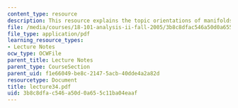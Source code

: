 ```yaml
---
content_type: resource
description: This resource explains the topic orientations of manifolds.
file: /media/courses/18-101-analysis-ii-fall-2005/3b8c8dfac546a50d0a655c11ba04eaaf_lecture34.pdf
file_type: application/pdf
learning_resource_types:
- Lecture Notes
ocw_type: OCWFile
parent_title: Lecture Notes
parent_type: CourseSection
parent_uid: f1e66049-be8c-2147-5acb-40dde4a2a82d
resourcetype: Document
title: lecture34.pdf
uid: 3b8c8dfa-c546-a50d-0a65-5c11ba04eaaf
---
```

